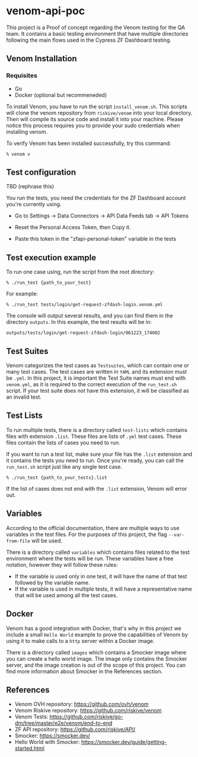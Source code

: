 # venom-api-poc

This project is a Proof of concept regarding the Venom testing for the QA team. It contains a basic testing environment that have multiple directories following the main flows used in the Cypress ZF Dashboard testing.

## Venom Installation

### Requisites

- Go
- Docker (optional but recommeneded)

To install Venom, you have to run the script `ìnstall_venom.sh`. This scripts will clone the venom repository from `riskive/venom` into your local directory. Then will compile its source code and install it into your machine.
Please notice this process requires you to provide your sudo credentials when installing venom.

To verify Venom has been installed successfully, try this command:

`% venom v`

## Test configuration

TBD (rephrase this)

You run the tests, you need the credentials for the ZF Dashboard account you're currently using.

- Go to Settings -> Data Connectors -> API Data Feeds tab -> API Tokens

- Reset the Personal Access Token, then Copy it.

- Paste this token in the "zfapi-personal-token" variable in the tests

## Test execution example

To run one case using, run the script from the root directory:

`% ./run_test {path_to_your_test}`

For example:

`% ./run_test tests/login/get-request-zfdash-login.venom.yml`

The console will output several results, and you can find them in the directory `outputs`. In this example, the test results will be in:

`outputs/tests/login/get-request-zfdash-login/061223_174002`

## Test Suites

Venom categorizes the test cases as `Testsuites`, which can contain one or many test cases. The test cases are written in `YAML` and its extension must be `.yml`.
In this project, it is important the Test Suite names must end with `venom.yml`, as it is required to the correct execution of the `run_test.sh` script. If your test suite does not have this extension, it will be classified as an invalid test.

## Test Lists

To run multiple tests, there is a directory called `test-lists` which contains files with extension `.list`. These files are lists of `.yml` test cases. These files contain the lists of cases you need to run.

If you want to run a test list, make sure your file has the `.list` extension and it contains the tests you need to run. Once you're ready, you can call the `run_test.sh` script just like any single test case.

`% ./run_test {path_to_your_tests}.list`

If the list of cases does not end with the `.list` extension, Venom will error out.

## Variables

According to the official documentation, there are multiple ways to use variables in the test files. For the purposes of this project, the flag `--var-from-file` will be used.

There is a directory called `variables` which contains files related to the test environment where the tests will be run. These variables have a free notation, however they will follow these rules:

- If the variable is used only in one test, it will have the name of that test followed by the variable name.
- If the variable is used in multiple tests, it will have a representative name that will be used among all the test cases.

## Docker

Venom has a good integration with Docker, that's why in this project we include a small `Hello World` example to prove the capabilities of Venom by using it to make calls to a `http` server within a Docker image.

There is a directory called `images` which contains a Smocker image where you can create a hello world image. The image only contains the Smocker server, and the image creation is out of the scope of this project. You can find more information about Smocker in the References section.

## References

- Venom OVH repository: <https://github.com/ovh/venom>
- Venom Riskive repository: <https://github.com/riskive/venom>
- Venom Tests: <https://github.com/riskive/go-dm/tree/master/e2e/venom/end-to-end>
- ZF API repository: <https://github.com/riskive/API/>
- Smocker: <https://smocker.dev/>
- Hello World with Smocker: <https://smocker.dev/guide/getting-started.html>
